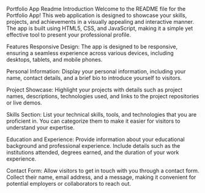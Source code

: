 Portfolio App Readme
Introduction
Welcome to the README file for the Portfolio App! This web application is designed to showcase your skills, projects, and achievements in a visually appealing and interactive manner. The app is built using HTML5, CSS, and JavaScript, making it a simple yet effective tool to present your professional profile.

Features
Responsive Design: The app is designed to be responsive, ensuring a seamless experience across various devices, including desktops, tablets, and mobile phones.

Personal Information: Display your personal information, including your name, contact details, and a brief bio to introduce yourself to visitors.

Project Showcase: Highlight your projects with details such as project names, descriptions, technologies used, and links to the project repositories or live demos.

Skills Section: List your technical skills, tools, and technologies that you are proficient in. You can categorize them to make it easier for visitors to understand your expertise.

Education and Experience: Provide information about your educational background and professional experience. Include details such as the institutions attended, degrees earned, and the duration of your work experience.

Contact Form: Allow visitors to get in touch with you through a contact form. Collect their name, email address, and a message, making it convenient for potential employers or collaborators to reach out.
